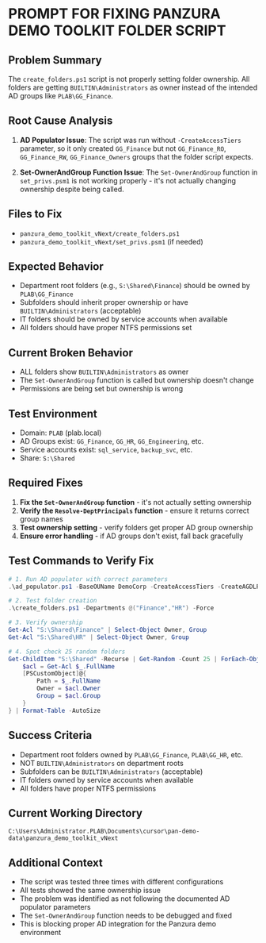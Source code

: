 # PROMPT FOR FIXING PANZURA DEMO TOOLKIT FOLDER SCRIPT

## Problem Summary
The `create_folders.ps1` script is not properly setting folder ownership. All folders are getting `BUILTIN\Administrators` as owner instead of the intended AD groups like `PLAB\GG_Finance`.

## Root Cause Analysis
1. **AD Populator Issue**: The script was run without `-CreateAccessTiers` parameter, so it only created `GG_Finance` but not `GG_Finance_RO`, `GG_Finance_RW`, `GG_Finance_Owners` groups that the folder script expects.

2. **Set-OwnerAndGroup Function Issue**: The `Set-OwnerAndGroup` function in `set_privs.psm1` is not working properly - it's not actually changing ownership despite being called.

## Files to Fix
- `panzura_demo_toolkit_vNext/create_folders.ps1`
- `panzura_demo_toolkit_vNext/set_privs.psm1` (if needed)

## Expected Behavior
- Department root folders (e.g., `S:\Shared\Finance`) should be owned by `PLAB\GG_Finance`
- Subfolders should inherit proper ownership or have `BUILTIN\Administrators` (acceptable)
- IT folders should be owned by service accounts when available
- All folders should have proper NTFS permissions set

## Current Broken Behavior
- ALL folders show `BUILTIN\Administrators` as owner
- The `Set-OwnerAndGroup` function is called but ownership doesn't change
- Permissions are being set but ownership is wrong

## Test Environment
- Domain: `PLAB` (plab.local)
- AD Groups exist: `GG_Finance`, `GG_HR`, `GG_Engineering`, etc.
- Service accounts exist: `sql_service`, `backup_svc`, etc.
- Share: `S:\Shared`

## Required Fixes
1. **Fix the `Set-OwnerAndGroup` function** - it's not actually setting ownership
2. **Verify the `Resolve-DeptPrincipals` function** - ensure it returns correct group names
3. **Test ownership setting** - verify folders get proper AD group ownership
4. **Ensure error handling** - if AD groups don't exist, fall back gracefully

## Test Commands to Verify Fix
```powershell
# 1. Run AD populator with correct parameters
.\ad_populator.ps1 -BaseOUName DemoCorp -CreateAccessTiers -CreateAGDLP

# 2. Test folder creation
.\create_folders.ps1 -Departments @("Finance","HR") -Force

# 3. Verify ownership
Get-Acl "S:\Shared\Finance" | Select-Object Owner, Group
Get-Acl "S:\Shared\HR" | Select-Object Owner, Group

# 4. Spot check 25 random folders
Get-ChildItem "S:\Shared" -Recurse | Get-Random -Count 25 | ForEach-Object { 
    $acl = Get-Acl $_.FullName
    [PSCustomObject]@{
        Path = $_.FullName
        Owner = $acl.Owner
        Group = $acl.Group
    }
} | Format-Table -AutoSize
```

## Success Criteria
- Department root folders owned by `PLAB\GG_Finance`, `PLAB\GG_HR`, etc.
- NOT `BUILTIN\Administrators` on department roots
- Subfolders can be `BUILTIN\Administrators` (acceptable)
- IT folders owned by service accounts when available
- All folders have proper NTFS permissions

## Current Working Directory
`C:\Users\Administrator.PLAB\Documents\cursor\pan-demo-data\panzura_demo_toolkit_vNext`

## Additional Context
- The script was tested three times with different configurations
- All tests showed the same ownership issue
- The problem was identified as not following the documented AD populator parameters
- The `Set-OwnerAndGroup` function needs to be debugged and fixed
- This is blocking proper AD integration for the Panzura demo environment
